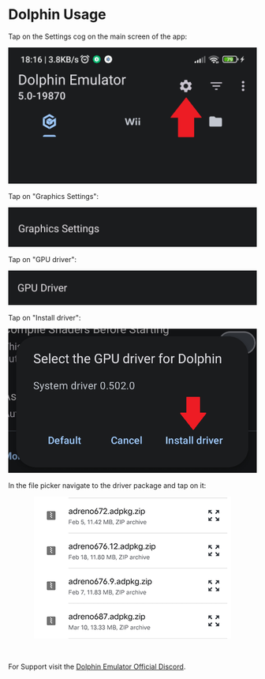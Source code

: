 # Dolphin Usage

Tap on the Settings cog on the main screen of the app:

<p align="center"><img src="images/dolphin/dolphin_settings.png"/></p>

Tap on "Graphics Settings":

<p align="center"><img src="images/dolphin/dolphin_graphics_settings.png"/></p>

Tap on "GPU driver":

<p align="center"><img src="images/dolphin/dolphin_gpu.png"/></p>

Tap on "Install driver":

<p align="center"><img src="images/dolphin/dolphin_install.png"/></p>

In the file picker navigate to the driver package and tap on it:

<p align="center"><img src="images/dolphin/dolphin_picker.png"/></p>

<br>

For Support visit the <a href="https://discord.gg/sRDuAEy">Dolphin Emulator Official Discord</a>.